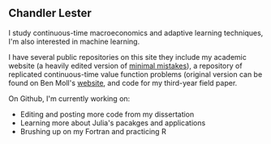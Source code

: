 ## Chandler Lester 

I study continuous-time macroeconomics and adaptive learning techniques, I'm also interested in machine learning. 

I have several public repositories on this site they include my academic website (a heavily edited version of [minimal mistakes](https://mmistakes.github.io/minimal-mistakes/)), a repository of replicated continuous-time value function problems (original version can be found on Ben Moll's [website](https://benjaminmoll.com/codes/), and code for my third-year field paper. 

On Github, I'm currently working on:
- Editing and posting more code from my dissertation
- Learning more about Julia's pacakges and applications 
- Brushing up on my Fortran and practicing R
